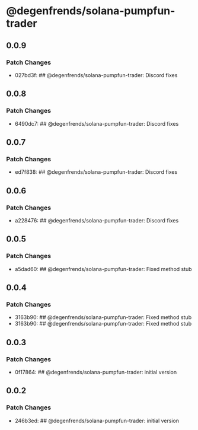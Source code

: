 # @degenfrends/solana-pumpfun-trader

## 0.0.9

### Patch Changes

-   027bd3f: ## @degenfrends/solana-pumpfun-trader: Discord fixes

## 0.0.8

### Patch Changes

-   6490dc7: ## @degenfrends/solana-pumpfun-trader: Discord fixes

## 0.0.7

### Patch Changes

-   ed7f838: ## @degenfrends/solana-pumpfun-trader: Discord fixes

## 0.0.6

### Patch Changes

-   a228476: ## @degenfrends/solana-pumpfun-trader: Discord fixes

## 0.0.5

### Patch Changes

-   a5dad60: ## @degenfrends/solana-pumpfun-trader: Fixed method stub

## 0.0.4

### Patch Changes

-   3163b90: ## @degenfrends/solana-pumpfun-trader: Fixed method stub
-   3163b90: ## @degenfrends/solana-pumpfun-trader: Fixed method stub

## 0.0.3

### Patch Changes

-   0f17864: ## @degenfrends/solana-pumpfun-trader: initial version

## 0.0.2

### Patch Changes

-   246b3ed: ## @degenfrends/solana-pumpfun-trader: initial version
